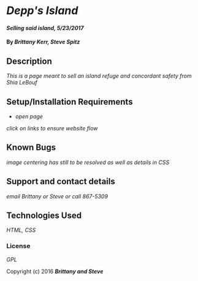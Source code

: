 # _Depp's Island_

#### _Selling said island, 5/23/2017_

#### By _**Brittany Kerr, Steve Spitz**_

## Description

_This is a page meant to sell an island refuge and concordant safety from Shia LeBouf_

## Setup/Installation Requirements

* _open page_


_click on links to ensure website flow_

## Known Bugs

_image centering has still to be resolved as well as details in CSS_

## Support and contact details

_email Brittany or Steve or call 867-5309_

## Technologies Used

_HTML, CSS_

### License

*GPL*

Copyright (c) 2016 **_Brittany and Steve_**

